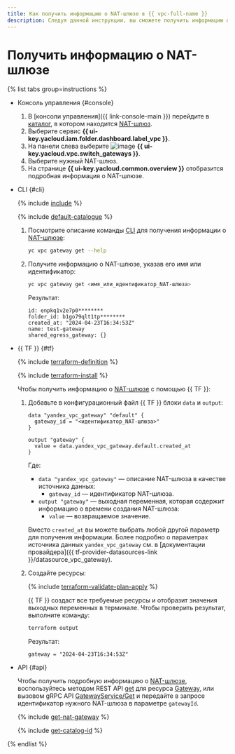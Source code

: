 ```yaml
---
title: Как получить информацию о NAT-шлюзе в {{ vpc-full-name }}
description: Следуя данной инструкции, вы сможете получить информацию о NAT-шлюзе.
---
```


# Получить информацию о NAT-шлюзе

{% list tabs group=instructions %}

- Консоль управления {#console}

  1. В [консоли управления]({{ link-console-main }}) перейдите в [каталог](../../resource-manager/concepts/resources-hierarchy.md#folder), в котором находится [NAT-шлюз](../concepts/gateways.md).
  1. Выберите сервис **{{ ui-key.yacloud.iam.folder.dashboard.label_vpc }}**.
  1. На панели слева выберите ![image](../../_assets/console-icons/arrows-opposite-to-dots.svg) **{{ ui-key.yacloud.vpc.switch_gateways }}**.
  1. Выберите нужный NAT-шлюз.
  1. На странице **{{ ui-key.yacloud.common.overview }}** отобразится подробная информация о NAT-шлюзе.

- CLI {#cli}

  {% include [include](../../_includes/cli-install.md) %}

  {% include [default-catalogue](../../_includes/default-catalogue.md) %}

  1. Посмотрите описание команды [CLI](../../cli/) для получения информации о [NAT-шлюзе](../concepts/gateways.md):

     ```bash
     yc vpc gateway get --help
     ```

  1. Получите информацию о NAT-шлюзе, указав его имя или идентификатор:

     ```bash
     yc vpc gateway get <имя_или_идентификатор_NAT-шлюза>
     ```

     Результат:

     ```text
     id: enpkq1v2e7p0********
     folder_id: b1go79qlt1tp********
     created_at: "2024-04-23T16:34:53Z"
     name: test-gateway
     shared_egress_gateway: {}
     ```

- {{ TF }} {#tf}

  {% include [terraform-definition](../../_tutorials/_tutorials_includes/terraform-definition.md) %}

  {% include [terraform-install](../../_includes/terraform-install.md) %}

  Чтобы получить информацию о [NAT-шлюзе](../concepts/gateways.md) с помощью {{ TF }}:
  1. Добавьте в конфигурационный файл {{ TF }} блоки `data` и `output`:

     ```hcl
     data "yandex_vpc_gateway" "default" {
       gateway_id = "<идентификатор_NAT-шлюза>"
     }

     output "gateway" {
       value = data.yandex_vpc_gateway.default.created_at
     }
     ```

     Где:
     * `data "yandex_vpc_gateway"` — описание NAT-шлюза в качестве источника данных:
       * `gateway_id` — идентификатор NAT-шлюза.
     * `output "gateway"` — выходная переменная, которая содержит информацию о времени создания NAT-шлюза:
       * `value` — возвращаемое значение.

     Вместо `created_at` вы можете выбрать любой другой параметр для получения информации. Более подробно о параметрах источника данных `yandex_vpc_gateway` см. в [документации провайдера]({{ tf-provider-datasources-link }}/datasource_vpc_gateway).
  1. Создайте ресурсы:

     {% include [terraform-validate-plan-apply](../../_tutorials/_tutorials_includes/terraform-validate-plan-apply.md) %}

     {{ TF }} создаст все требуемые ресурсы и отобразит значения выходных переменных в терминале. Чтобы проверить результат, выполните команду:

     ```bash
     terraform output
     ```

     Результат:

     ```text
     gateway = "2024-04-23T16:34:53Z"
     ```

- API {#api}

  Чтобы получить подробную информацию о [NAT-шлюзе](../concepts/gateways.md), воспользуйтесь методом REST API [get](../api-ref/Gateway/get.md) для ресурса [Gateway](../api-ref/Gateway/index.md), или вызовом gRPC API [GatewayService/Get](../api-ref/grpc/gateway_service.md#Get) и передайте в запросе идентификатор нужного NAT-шлюзa в параметре `gatewayId`.

   {% include [get-nat-gateway](../../_includes/vpc/get-nat-gateway.md) %}

   {% include [get-catalog-id](../../_includes/get-catalog-id.md) %}

{% endlist %}